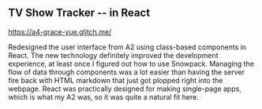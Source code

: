 ## TV Show Tracker -- in React

https://a4-grace-yue.glitch.me/

Redesigned the user interface from A2 using class-based components in React. The new technology definitely improved the development experience, at least once I figured out how to use Snowpack. Managing the flow of data through components was a lot easier than having the server fire back with HTML markdown that just got plopped right into the webpage. React was practically designed for making single-page apps, which is what my A2 was, so it was quite a natural fit here.